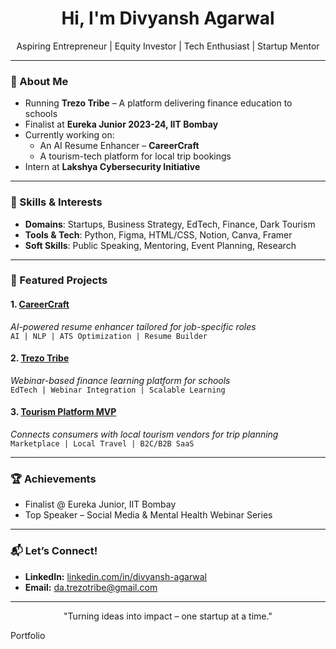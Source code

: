 <h1 align="center">Hi, I'm Divyansh Agarwal</h1>
<p align="center">
  Aspiring Entrepreneur | Equity Investor | Tech Enthusiast | Startup Mentor  
</p>

---

### 🚀 About Me  
- Running **Trezo Tribe** – A platform delivering finance education to schools  
- Finalist at **Eureka Junior 2023-24, IIT Bombay**  
- Currently working on:  
  - An AI Resume Enhancer – **CareerCraft**  
  - A tourism-tech platform for local trip bookings  
- Intern at **Lakshya Cybersecurity Initiative**

---

### 🧠 Skills & Interests
- **Domains**: Startups, Business Strategy, EdTech, Finance, Dark Tourism
- **Tools & Tech**: Python, Figma, HTML/CSS, Notion, Canva, Framer
- **Soft Skills**: Public Speaking, Mentoring, Event Planning, Research

---

### 📌 Featured Projects

#### 1. [CareerCraft](#)
*AI-powered resume enhancer tailored for job-specific roles*  
`AI | NLP | ATS Optimization | Resume Builder`

#### 2. [Trezo Tribe](#)
*Webinar-based finance learning platform for schools*  
`EdTech | Webinar Integration | Scalable Learning`

#### 3. [Tourism Platform MVP](#)
*Connects consumers with local tourism vendors for trip planning*  
`Marketplace | Local Travel | B2C/B2B SaaS`

---

### 🏆 Achievements
- Finalist @ Eureka Junior, IIT Bombay  
- Top Speaker – Social Media & Mental Health Webinar Series

---

### 📬 Let’s Connect!
- **LinkedIn:** [linkedin.com/in/divyansh-agarwal](#)
- **Email:** da.trezotribe@gmail.com
---

<p align="center">
  "Turning ideas into impact – one startup at a time."
</p> Portfolio
